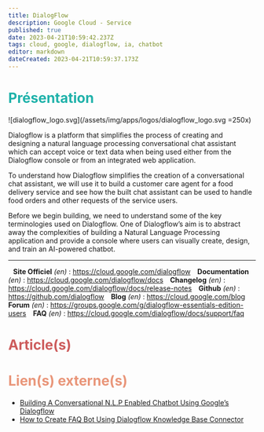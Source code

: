 ```yaml
---
title: DialogFlow
description: Google Cloud - Service
published: true
date: 2023-04-21T10:59:42.237Z
tags: cloud, google, dialogflow, ia, chatbot
editor: markdown
dateCreated: 2023-04-21T10:59:37.173Z
---
```


# <span style="color: #20B2AA"><i class="fab fa-leanpub"></i> Présentation</span>

![dialogflow_logo.svg](/assets/img/apps/logos/dialogflow_logo.svg =250x)

Dialogflow is a platform that simplifies the process of creating and designing a natural language processing conversational chat assistant which can accept voice or text data when being used either from the Dialogflow console or from an integrated web application.

To understand how Dialogflow simplifies the creation of a conversational chat assistant, we will use it to build a customer care agent for a food delivery service and see how the built chat assistant can be used to handle food orders and other requests of the service users.

Before we begin building, we need to understand some of the key terminologies used on Dialogflow. One of Dialogflow’s aim is to abstract away the complexities of building a Natural Language Processing application and provide a console where users can visually create, design, and train an AI-powered chatbot.


---

<i class="fas fa-globe" style="margin-right:10px;color:darkblue;"></i>**Site Officiel** *(en)* : https://cloud.google.com/dialogflow
<i class="fas fa-book" style="margin-right:10px;color:darkgreen;"></i>**Documentation** *(en)* : https://cloud.google.com/dialogflow/docs
<i class="fas fa-code-branch" style="margin-right:10px;color:red;"></i>**Changelog** *(en)* : https://cloud.google.com/dialogflow/docs/release-notes
<i class="fab fa-github" style="margin-right:10px;color:black;"></i>**Github** *(en)* : https://github.com/dialogflow
<i class="fab fa-blogger-b" style="margin-right:10px;color:orange;"></i>**Blog** *(en)* : https://cloud.google.com/blog
<i class="fas fa-comments" style="margin-right:10px;color:#5DADE2;"></i>**Forum** *(en)* : https://groups.google.com/g/dialogflow-essentials-edition-users
<i class="far fa-question-circle" style="margin-right:10px;color:#5DADE2;"></i>**FAQ** *(en)* : https://cloud.google.com/dialogflow/docs/support/faq


# <span style="color: #CD5C5C;"><i class="far fa-newspaper"></i> Article(s)</span>


# <span style="color: #E9967A;"><i class="fas fa-globe-europe"></i> Lien(s) externe(s)</span>
+ [Building A Conversational N.L.P Enabled Chatbot Using Google’s Dialogflow](https://www.smashingmagazine.com/2020/12/conversational-nlp-enabled-chatbot-google-dialogflow/)
+ [How to Create FAQ Bot Using Dialogflow Knowledge Base Connector](https://dzone.com/articles/how-to-create-faq-bot-using-dialogflow-knowledge-b)

